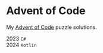 # Advent of Code

My [Advent of Code](https://adventofcode.com/) puzzle solutions.

2023 `C#` \
2024 `Kotlin`
